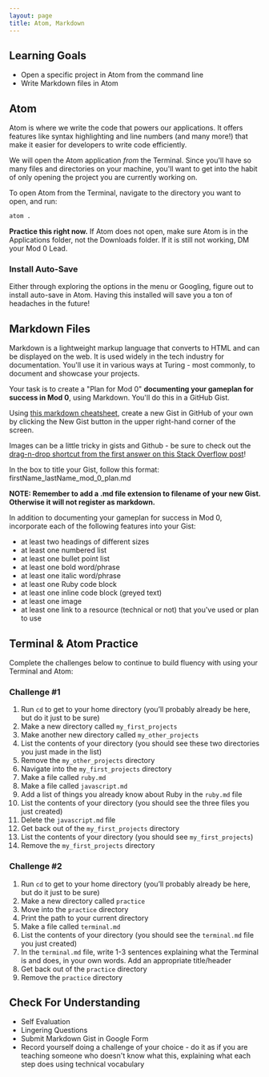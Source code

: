 ```yaml
---
layout: page
title: Atom, Markdown
---
```


## Learning Goals

- Open a specific project in Atom from the command line
- Write Markdown files in Atom

## Atom

Atom is where we write the code that powers our applications. It offers features like syntax highlighting and line numbers (and many more!) that make it easier for developers to write code efficiently.

We will open the Atom application _from_ the Terminal. Since you'll have so many files and directories on your machine, you'll want to get into the habit of only opening the project you are currently working on.

To open Atom from the Terminal, navigate to the directory you want to open, and run:

```bash
atom .
```

**Practice this right now.** If Atom does not open, make sure Atom is in the Applications folder, not the Downloads folder. If it is still not working, DM your Mod 0 Lead.

<div class="try-it">
  <h3>Install Auto-Save</h3>
  <p>Either through exploring the options in the menu or Googling, figure out to install auto-save in Atom. Having this installed will save you a ton of headaches in the future!</p>
</div>

## Markdown Files

Markdown is a lightweight markup language that converts to HTML and can be displayed on the web. It is used widely in the tech industry for documentation. You'll use it in various ways at Turing - most commonly, to document and showcase your projects.

Your task is to create a "Plan for Mod 0" **documenting your gameplan for success in Mod 0**, using Markdown. You'll do this in a GitHub Gist.

Using [this markdown cheatsheet](https://github.com/adam-p/markdown-here/wiki/Markdown-Cheatsheet), create a new Gist in GitHub of your own by clicking the New Gist button in the upper right-hand corner of the screen.

Images can be a little tricky in gists and Github - be sure to check out the [drag-n-drop shortcut from the first answer on this Stack Overflow post](https://stackoverflow.com/questions/16425770/gist-how-are-images-uploaded-to-a-gist)! 

In the box to title your Gist, follow this format: firstName_lastName_mod_0_plan.md

**NOTE: Remember to add a .md file extension to filename of your new Gist. Otherwise it will not register as markdown.**

In addition to documenting your gameplan for success in Mod 0, incorporate each of the following features into your Gist:

- at least two headings of different sizes
- at least one numbered list
- at least one bullet point list
- at least one bold word/phrase
- at least one italic word/phrase
- at least one Ruby code block
- at least one inline code block (greyed text)
- at least one image
- at least one link to a resource (technical or not) that you've used or plan to use

## Terminal & Atom Practice

Complete the challenges below to continue to build fluency with using your Terminal and Atom:

### Challenge #1

1. Run `cd` to get to your home directory (you’ll probably already be here, but do it just to be sure)
1. Make a new directory called `my_first_projects`
1. Make another new directory called `my_other_projects`
1. List the contents of your directory (you should see these two directories you just made in the list)
1. Remove the `my_other_projects` directory
1. Navigate into the `my_first_projects` directory
1. Make a file called `ruby.md`
1. Make a file called `javascript.md`
1. Add a list of things you already know about Ruby in the `ruby.md` file
1. List the contents of your directory (you should see the three files you just created)
1. Delete the `javascript.md` file
1. Get back out of the `my_first_projects` directory
1. List the contents of your directory (you should see `my_first_projects`)
1. Remove the `my_first_projects` directory

### Challenge #2

1. Run `cd` to get to your home directory (you’ll probably already be here, but do it just to be sure)
1. Make a new directory called `practice`
1. Move into the `practice` directory
1. Print the path to your current directory
1. Make a file called `terminal.md`
1. List the contents of your directory (you should see the `terminal.md` file you just created)
1. In the `terminal.md` file, write 1-3 sentences explaining what the Terminal is and does, in your own words. Add an appropriate title/header
1. Get back out of the `practice` directory
1. Remove the `practice` directory

## Check For Understanding

- Self Evaluation
- Lingering Questions
- Submit Markdown Gist in Google Form
- Record yourself doing a challenge of your choice - do it as if you are teaching someone who doesn't know what this, explaining what each step does using technical vocabulary